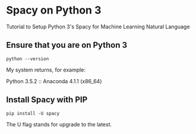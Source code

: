 # Spacy on Python 3
Tutorial to Setup Python 3's Spacy for Machine Learning Natural Language

## Ensure that you are on Python 3

```python --version```

My system returns, for example:

Python 3.5.2 :: Anaconda 4.1.1 (x86_64)

## Install Spacy with PIP

```pip install -U spacy```

The U flag stands for upgrade to the latest.
